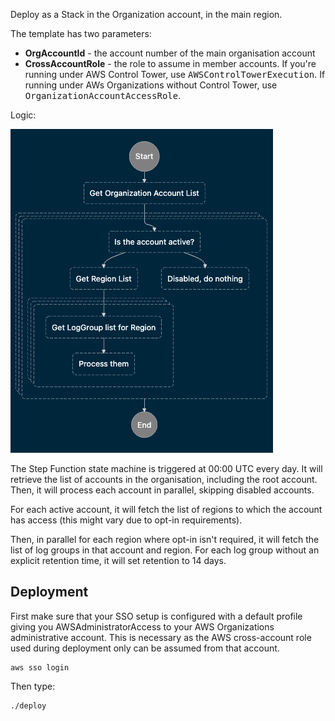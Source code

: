 Deploy as a Stack in the Organization account, in the main region.

The template has two parameters:

- <b>OrgAccountId</b> - the account number of the main organisation account
- <b>CrossAccountRole</b> - the role to assume in member accounts. If you're running under AWS Control Tower, use <tt>AWSControlTowerExecution</tt>. If running under AWs Organizations without Control Tower, use <tt>OrganizationAccountAccessRole</tt>.

Logic:

[<img src="docs/flowchart.png">](docs/flowchart.png)

The Step Function state machine is triggered at 00:00 UTC every day. It will retrieve the list of accounts in the organisation, including the root account. Then, it will process each account in parallel, skipping disabled accounts.

For each active account, it will fetch the list of regions to which the account has access (this might vary due to opt-in requirements).

Then, in parallel for each region where opt-in isn't required, it will fetch the list of log groups in that account and region. For each log group without an explicit retention time, it will set retention to 14 days.


## Deployment

First make sure that your SSO setup is configured with a default profile giving you AWSAdministratorAccess
to your AWS Organizations administrative account. This is necessary as the AWS cross-account role used 
during deployment only can be assumed from that account.

```console
aws sso login
```

Then type:

```console
./deploy
```
